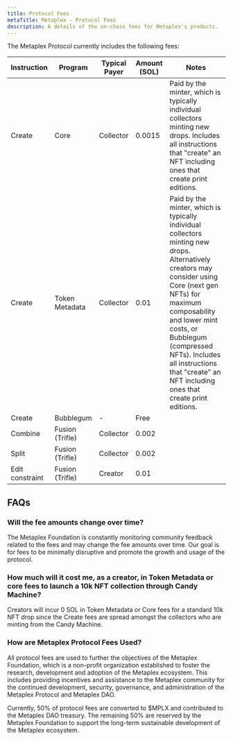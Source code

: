```yaml
---
title: Protocol Fees
metaTitle: Metaplex — Protocol Fees
description: A details of the on-chain fees for Metaplex's products.
---
```


The Metaplex Protocol currently includes the following fees:

| Instruction     | Program         | Typical Payer | Amount (SOL) | Notes                                                                                                                                                                                                                                                                                    |
| --------------- | --------------- | ------------- | ------------ | ---------------------------------------------------------------------------------------------------------------------------------------------------------------------------------------------------------------------------------------------------------------------------------------- |
| Create | Core | Collector | 0.0015 | Paid by the minter, which is typically individual collectors minting new drops. Includes all instructions that "create" an NFT including ones that create print editions. |
| Create          | Token Metadata  | Collector     | 0.01         | Paid by the minter, which is typically individual collectors minting new drops. Alternatively creators may consider using Core (next gen NFTs) for maximum composability and lower mint costs, or Bubblegum (compressed NFTs). Includes all instructions that "create" an NFT including ones that create print editions. |
| Create          | Bubblegum       | -             | Free |
| Combine         | Fusion (Trifle) | Collector     | 0.002        |                                                                                                                                                                                                                                                                                          |
| Split           | Fusion (Trifle) | Collector     | 0.002        |                                                                                                                                                                                                                                                                                          |
| Edit constraint | Fusion (Trifle) | Creator       | 0.01         |                                                                                                                                                                                                                                                                                          |


## FAQs

### Will the fee amounts change over time?

The Metaplex Foundation is constantly monitoring community feedback related to the fees and may change the fee amounts over time. Our goal is for fees to be minimally disruptive and promote the growth and usage of the protocol.

### How much will it cost me, as a creator, in Token Metadata or core fees to launch a 10k NFT collection through Candy Machine?

Creators will incur 0 SOL in Token Metadata or Core fees for a standard 10k NFT drop since the Create fees are spread amongst the collectors who are minting from the Candy Machine.

### How are Metaplex Protocol Fees Used?

All protocol fees are used to further the objectives of the Metaplex Foundation, which is a non-profit organization established to foster the research, development and adoption of the Metaplex ecosystem. This includes providing incentives and assistance to the Metaplex community for the continued development, security, governance, and administration of the Metaplex Protocol and Metaplex DAO.

Currently, 50% of protocol fees are converted to $MPLX and contributed to the Metaplex DAO treasury. The remaining 50% are reserved by the Metaplex Foundation to support the long-term sustainable development of the Metaplex ecosystem.